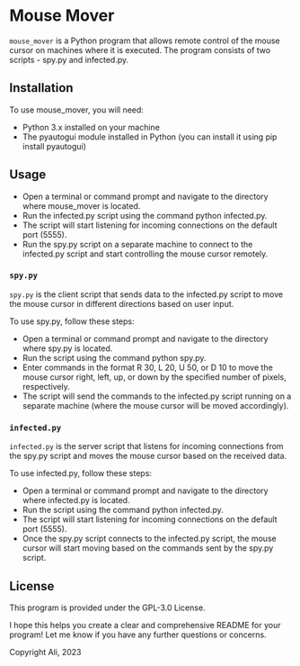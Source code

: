 # Mouse Mover

`mouse_mover` is a Python program that allows remote control of the mouse cursor on machines where it is executed. The program consists of two scripts - spy.py and infected.py.

## Installation

To use mouse_mover, you will need:

- Python 3.x installed on your machine
- The pyautogui module installed in Python (you can install it using pip install pyautogui)

## Usage

- Open a terminal or command prompt and navigate to the directory where mouse_mover is located.
- Run the infected.py script using the command python infected.py.
- The script will start listening for incoming connections on the default port (5555).
- Run the spy.py script on a separate machine to connect to the infected.py script and start controlling the mouse cursor remotely.

### `spy.py`

`spy.py` is the client script that sends data to the infected.py script to move the mouse cursor in different directions based on user input.

To use spy.py, follow these steps:

- Open a terminal or command prompt and navigate to the directory where spy.py is located.
- Run the script using the command python spy.py.
- Enter commands in the format R 30, L 20, U 50, or D 10 to move the mouse cursor right, left, up, or down by the specified number of pixels, respectively.
- The script will send the commands to the infected.py script running on a separate machine (where the mouse cursor will be moved accordingly).

### `infected.py`

`infected.py` is the server script that listens for incoming connections from the spy.py script and moves the mouse cursor based on the received data.

To use infected.py, follow these steps:

- Open a terminal or command prompt and navigate to the directory where infected.py is located.
- Run the script using the command python infected.py.
- The script will start listening for incoming connections on the default port (5555).
- Once the spy.py script connects to the infected.py script, the mouse cursor will start moving based on the commands sent by the spy.py script.

## License

This program is provided under the GPL-3.0 License.

I hope this helps you create a clear and comprehensive README for your program! Let me know if you have any further questions or concerns.

Copyright Ali, 2023
